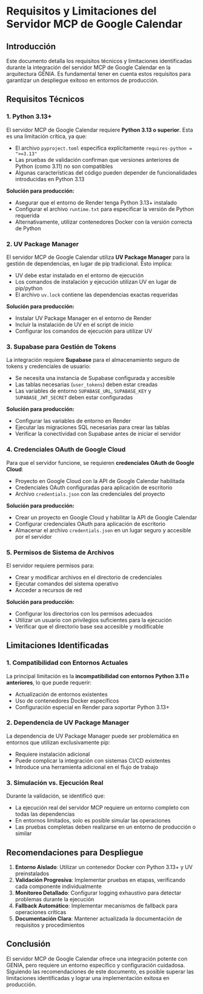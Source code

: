 # Requisitos y Limitaciones del Servidor MCP de Google Calendar

## Introducción

Este documento detalla los requisitos técnicos y limitaciones identificadas durante la integración del servidor MCP de Google Calendar en la arquitectura GENIA. Es fundamental tener en cuenta estos requisitos para garantizar un despliegue exitoso en entornos de producción.

## Requisitos Técnicos

### 1. Python 3.13+

El servidor MCP de Google Calendar requiere **Python 3.13 o superior**. Esta es una limitación crítica, ya que:

- El archivo `pyproject.toml` especifica explícitamente `requires-python = ">=3.13"`
- Las pruebas de validación confirman que versiones anteriores de Python (como 3.11) no son compatibles
- Algunas características del código pueden depender de funcionalidades introducidas en Python 3.13

**Solución para producción:**
- Asegurar que el entorno de Render tenga Python 3.13+ instalado
- Configurar el archivo `runtime.txt` para especificar la versión de Python requerida
- Alternativamente, utilizar contenedores Docker con la versión correcta de Python

### 2. UV Package Manager

El servidor MCP de Google Calendar utiliza **UV Package Manager** para la gestión de dependencias, en lugar de pip tradicional. Esto implica:

- UV debe estar instalado en el entorno de ejecución
- Los comandos de instalación y ejecución utilizan UV en lugar de pip/python
- El archivo `uv.lock` contiene las dependencias exactas requeridas

**Solución para producción:**
- Instalar UV Package Manager en el entorno de Render
- Incluir la instalación de UV en el script de inicio
- Configurar los comandos de ejecución para utilizar UV

### 3. Supabase para Gestión de Tokens

La integración requiere **Supabase** para el almacenamiento seguro de tokens y credenciales de usuario:

- Se necesita una instancia de Supabase configurada y accesible
- Las tablas necesarias (`user_tokens`) deben estar creadas
- Las variables de entorno `SUPABASE_URL`, `SUPABASE_KEY` y `SUPABASE_JWT_SECRET` deben estar configuradas

**Solución para producción:**
- Configurar las variables de entorno en Render
- Ejecutar las migraciones SQL necesarias para crear las tablas
- Verificar la conectividad con Supabase antes de iniciar el servidor

### 4. Credenciales OAuth de Google Cloud

Para que el servidor funcione, se requieren **credenciales OAuth de Google Cloud**:

- Proyecto en Google Cloud con la API de Google Calendar habilitada
- Credenciales OAuth configuradas para aplicación de escritorio
- Archivo `credentials.json` con las credenciales del proyecto

**Solución para producción:**
- Crear un proyecto en Google Cloud y habilitar la API de Google Calendar
- Configurar credenciales OAuth para aplicación de escritorio
- Almacenar el archivo `credentials.json` en un lugar seguro y accesible por el servidor

### 5. Permisos de Sistema de Archivos

El servidor requiere permisos para:

- Crear y modificar archivos en el directorio de credenciales
- Ejecutar comandos del sistema operativo
- Acceder a recursos de red

**Solución para producción:**
- Configurar los directorios con los permisos adecuados
- Utilizar un usuario con privilegios suficientes para la ejecución
- Verificar que el directorio base sea accesible y modificable

## Limitaciones Identificadas

### 1. Compatibilidad con Entornos Actuales

La principal limitación es la **incompatibilidad con entornos Python 3.11 o anteriores**, lo que puede requerir:

- Actualización de entornos existentes
- Uso de contenedores Docker específicos
- Configuración especial en Render para soportar Python 3.13+

### 2. Dependencia de UV Package Manager

La dependencia de UV Package Manager puede ser problemática en entornos que utilizan exclusivamente pip:

- Requiere instalación adicional
- Puede complicar la integración con sistemas CI/CD existentes
- Introduce una herramienta adicional en el flujo de trabajo

### 3. Simulación vs. Ejecución Real

Durante la validación, se identificó que:

- La ejecución real del servidor MCP requiere un entorno completo con todas las dependencias
- En entornos limitados, solo es posible simular las operaciones
- Las pruebas completas deben realizarse en un entorno de producción o similar

## Recomendaciones para Despliegue

1. **Entorno Aislado**: Utilizar un contenedor Docker con Python 3.13+ y UV preinstalados
2. **Validación Progresiva**: Implementar pruebas en etapas, verificando cada componente individualmente
3. **Monitoreo Detallado**: Configurar logging exhaustivo para detectar problemas durante la ejecución
4. **Fallback Automático**: Implementar mecanismos de fallback para operaciones críticas
5. **Documentación Clara**: Mantener actualizada la documentación de requisitos y procedimientos

## Conclusión

El servidor MCP de Google Calendar ofrece una integración potente con GENIA, pero requiere un entorno específico y configuración cuidadosa. Siguiendo las recomendaciones de este documento, es posible superar las limitaciones identificadas y lograr una implementación exitosa en producción.
